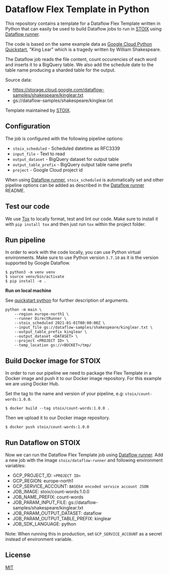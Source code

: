 # Dataflow Flex Template in Python

This repository contains a template for a Dataflow Flex Template written in Python that can easily be used to build Dataflow jobs to run in [STOIX](https://getstoix.com/) using [Dataflow runner](https://hub.docker.com/r/stoix/dataflow-runner/).

The code is based on the same example data as [Google Cloud Python Quickstart](https://cloud.google.com/dataflow/docs/quickstarts/quickstart-python/), "King Lear" which is a tragedy written by William Shakespeare.

The Dataflow job reads the file content, count occurencies of each word and inserts it to a BigQuery table. We also add the schedule date to the table name producing a sharded table for the output.

Source data:

* https://storage.cloud.google.com/dataflow-samples/shakespeare/kinglear.txt
* gs://dataflow-samples/shakespeare/kinglear.txt

Template maintained by [STOIX](https://getstoix.com/).

## Configuration

The job is configured with the following pipeline options:

* `stoix_scheduled` - Scheduled datetime as RFC3339
* `input_file` - Text to read
* `output_dataset` - BigQuery dataset for output table
* `output_table_prefix` - BigQuery output table name prefix
* `project` - Google Cloud project id

When using [Dataflow runner](https://hub.docker.com/r/stoix/dataflow-runner/), `stoix_scheduled` is automatically set and other pipeline options can be added as described in the [Dataflow runner](https://hub.docker.com/r/stoix/dataflow-runner/) README.

## Test our code

We use [Tox](https://tox.wiki/en/latest/index.html) to locally format, test and lint our code. Make sure to install it with `pip install tox` and then just run `tox` within the project folder.

## Run pipeline

In order to work with the code locally, you can use Python virtual environments. Make sure to use Python version `3.7.10` as it is the version supported by Google Dataflow.

```
$ python3 -m venv venv
$ source venv/bin/activate
$ pip install -e .
```

**Run on local machine**

See [quickstart python](https://cloud.google.com/dataflow/docs/quickstarts/quickstart-python#run-the-pipeline-on-the-dataflow-service) for further description of arguments.

```
python -m main \
    --region europe-north1 \
    --runner DirectRunner \
    --stoix_scheduled 2021-01-01T00:00:00Z \
    --input_file gs://dataflow-samples/shakespeare/kinglear.txt \
    --output_table_prefix kinglear \
    --output_dataset <DATASET> \
    --project <PROJECT ID> \
    --temp_location gs://<BUCKET>/tmp/
```

## Build Docker image for STOIX

In order to run our pipeline we need to package the Flex Template in a Docker image and push it to our Docker image repository. For this example we are using Docker Hub.

Set the tag to the name and version of your pipeline, e.g: `stoix/count-words:1.0.0`.

```
$ docker build --tag stoix/count-words:1.0.0 .
```

Then we upload it to our Docker image repository.

```
$ docker push stoix/count-words:1.0.0
```

## Run Dataflow on STOIX

Now we can run the Dataflow Flex Template job using [Dataflow runner](https://hub.docker.com/r/stoix/dataflow-runner/). Add a new job with the image `stoix/dataflow-runner` and following environment variables:

* GCP_PROJECT_ID: `<PROJECT ID>`
* GCP_REGION: europe-north1
* GCP_SERVICE_ACCOUNT: `BASE64 encoded service account JSON`
* JOB_IMAGE: stoix/count-words:1.0.0
* JOB_NAME_PREFIX: count-words
* JOB_PARAM_INPUT_FILE: gs://dataflow-samples/shakespeare/kinglear.txt
* JOB_PARAM_OUTPUT_DATASET: dataflow
* JOB_PARAM_OUTPUT_TABLE_PREFIX: kinglear
* JOB_SDK_LANGUAGE: python

Note: When running this in production, set `GCP_SERVICE_ACCOUNT` as a secret instead of environment variable.

## License

[MIT](./LICENSE)
